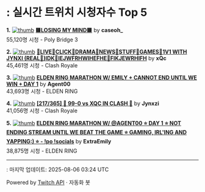 # : 실시간 트위치 시청자수 Top 5

**1.** [![thumb](https://static-cdn.jtvnw.net/previews-ttv/live_user_caseoh_-320x180.jpg)](https://twitch.tv/caseoh_)
**[🟨LOSING MY MIND🟨](https://twitch.tv/caseoh_)** by **caseoh_**<br>55,120명 시청  - Poly Bridge 3

**2.** [![thumb](https://static-cdn.jtvnw.net/previews-ttv/live_user_xqc-320x180.jpg)](https://twitch.tv/xQc)
**[👥LIVE👥CLICK👥DRAMA👥NEWS👥STUFF👥GAMES👥1V1 WITH JYNXI (REAL👥)IDK👥IEJWFRHWIHEFHE👥FIKJEWRHIFH](https://twitch.tv/xQc)** by **xQc**<br>45,461명 시청  - Clash Royale

**3.** [![thumb](https://static-cdn.jtvnw.net/previews-ttv/live_user_agent00-320x180.jpg)](https://twitch.tv/Agent00)
**[ELDEN RING MARATHON W/ EMILY + CANNOT END UNTIL WE WIN + DAY 1](https://twitch.tv/Agent00)** by **Agent00**<br>43,693명 시청  - ELDEN RING

**4.** [![thumb](https://static-cdn.jtvnw.net/previews-ttv/live_user_jynxzi-320x180.jpg)](https://twitch.tv/Jynxzi)
**[[217/365] 🚨 99-0 vs XQC IN CLASH 🚨](https://twitch.tv/Jynxzi)** by **Jynxzi**<br>41,056명 시청  - Clash Royale

**5.** [![thumb](https://static-cdn.jtvnw.net/previews-ttv/live_user_extraemily-320x180.jpg)](https://twitch.tv/ExtraEmily)
**[ELDEN RING MARATHON W/ @AGENT00 ⭐ DAY 1 ⭐ NOT ENDING STREAM UNTIL WE BEAT THE GAME ⭐ GAMING, IRL'ING AND YAPPING:) ⭐ - !po !socials](https://twitch.tv/ExtraEmily)** by **ExtraEmily**<br>38,875명 시청  - ELDEN RING


---
: 마지막 업데이트: 2025-08-06 03:24 UTC

Powered by [Twitch API](https://dev.twitch.tv/docs/api/reference) · 자동화 봇